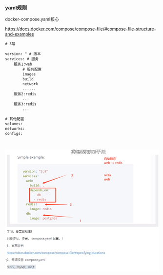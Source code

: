 ### yaml规则
docker-compose.yaml核心

https://docs.docker.com/compose/compose-file/#compose-file-structure-and-examples

```
# 3层

version: " # 版本
services: # 服务
	服务1:web
		# 服务配置
		images
		build
		network
		......
	服务2:redis
		...
	服务3:redis
		...
		
# 其他配置
volumes:
networks:
configs:

		
```



![1597807527782](05_docker_Compose%E9%85%8D%E7%BD%AE%E7%BC%96%E5%86%99%E8%A7%84%E5%88%99.assets/1597807527782.png)